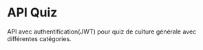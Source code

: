# API Quiz

API avec authentification(JWT)  pour quiz de culture générale avec différentes catégories.
